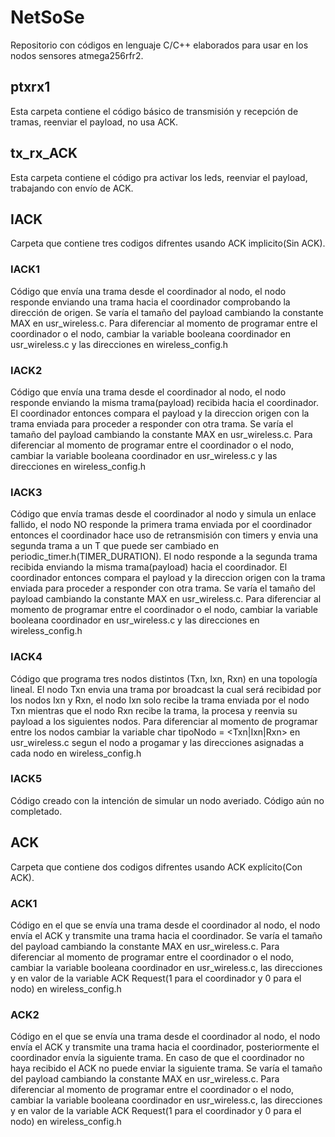 # NetSoSe
Repositorio con códigos en lenguaje C/C++ elaborados para usar en los nodos sensores atmega256rfr2.
## ptxrx1
Esta carpeta contiene el código básico de transmisión y recepción de tramas, reenviar el payload, no usa ACK.
## tx_rx_ACK
Esta carpeta contiene el código pra activar los leds, reenviar el payload, trabajando con envío de ACK.

## IACK
Carpeta que contiene tres codigos difrentes usando ACK implicito(Sin ACK).
### IACK1
Código que envía una trama desde el coordinador al nodo, el nodo responde enviando una trama hacia el coordinador comprobando la dirección de origen.
Se varía el tamaño del payload cambiando la constante MAX en usr_wireless.c. Para diferenciar al momento de programar entre el coordinador o el nodo, cambiar la variable booleana coordinador en usr_wireless.c y las direcciones en wireless_config.h
### IACK2
Código que envía una trama desde el coordinador al nodo, el nodo responde enviando la misma trama(payload) recibida hacia el coordinador. El coordinador entonces compara el payload y la direccion origen con la trama enviada para proceder a responder con otra trama.
Se varía el tamaño del payload cambiando la constante MAX en usr_wireless.c. Para diferenciar al momento de programar entre el coordinador o el nodo, cambiar la variable booleana coordinador en usr_wireless.c y las direcciones en wireless_config.h
### IACK3
Código que envía tramas desde el coordinador al nodo y simula un enlace fallido, el nodo NO responde la primera trama enviada por el coordinador entonces el coordinador hace uso de retransmisión con timers y envia una segunda trama a un T que puede ser cambiado en periodic_timer.h(TIMER_DURATION). 
El nodo  responde a la segunda trama recibida enviando la misma trama(payload) hacia el coordinador. El coordinador entonces compara el payload y la direccion origen con la trama enviada para proceder a responder con otra trama. Se varía el tamaño del payload cambiando la constante MAX en usr_wireless.c. Para diferenciar al momento de programar entre el coordinador o el nodo, cambiar la variable booleana coordinador en usr_wireless.c y las direcciones en wireless_config.h
### IACK4
Código que programa tres nodos distintos (Txn, Ixn, Rxn) en una topología lineal. El nodo Txn envia una trama por broadcast la cual será recibidad por los nodos Ixn y Rxn, el nodo Ixn solo recibe la trama enviada por el nodo Txn mientras que el nodo Rxn recibe la trama, la procesa y reenvia su payload a los siguientes nodos.
Para diferenciar al momento de programar entre los nodos cambiar la variable char tipoNodo = <Txn|Ixn|Rxn> en usr_wireless.c segun el nodo a progamar y las direcciones asignadas a cada nodo en wireless_config.h
### IACK5
Código creado con la intención de simular un nodo averiado. Código aún no completado.
## ACK
Carpeta que contiene dos codigos difrentes usando ACK explícito(Con ACK).
### ACK1
Código en el que se envía una trama desde el coordinador al nodo, el nodo envía el ACK y transmite una trama hacia el coordinador.
Se varía el tamaño del payload cambiando la constante MAX en usr_wireless.c. Para diferenciar al momento de programar entre el coordinador o el nodo, cambiar la variable booleana coordinador en usr_wireless.c, las direcciones y en valor de la variable ACK Request(1 para el coordinador y 0 para el nodo) en wireless_config.h
### ACK2
Código en el que se envía una trama desde el coordinador al nodo, el nodo envía el ACK y transmite una trama hacia el coordinador, posteriormente el coordinador envía la siguiente trama. En caso de que el coordinador no haya recibido el ACK no puede enviar la siguiente trama.
Se varía el tamaño del payload cambiando la constante MAX en usr_wireless.c. Para diferenciar al momento de programar entre el coordinador o el nodo, cambiar la variable booleana coordinador en usr_wireless.c, las direcciones y en valor de la variable ACK Request(1 para el coordinador y 0 para el nodo) en wireless_config.h


